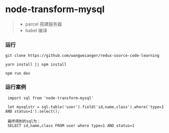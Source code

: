 # node-transform-mysql

>  * parcel 搭建服务器
>  * babel  编译

### 运行
```
git clone https://github.com/wangweianger/redux-source-code-learning

yarn install || npm install

npm run dev

``` 

### 运行案例

```
 import sql from 'node-transform-mysql'

 let mysqlstr = sql.table('user').field('id,name,class').where('type=1 AND status=1').select();

 最终得到的sql为：
 SELECT id,name,class FROM user where type=1 AND status=1

```
